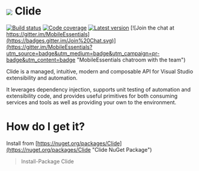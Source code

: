 <img align="center" src="https://raw.github.com/clariuslabs/clide/master/icon/64.png" /> Clide
==============

[![Build status](https://img.shields.io/appveyor/ci/MobileEssentials/clide.svg)](https://ci.appveyor.com/project/MobileEssentials/clide "CI builds at AppVeyor") 
[![Code coverage](https://img.shields.io/coveralls/MobileEssentials/clide.svg)](https://coveralls.io/github/MobileEssentials/clide "Latest reported code coverage at Coveralls") 
[![Latest version](https://img.shields.io/nuget/v/clide.svg)](https://www.nuget.org/packages/clide "Latest  package at NuGet.org")
[![Join the chat at https://gitter.im/MobileEssentials](https://badges.gitter.im/Join%20Chat.svg)](https://gitter.im/MobileEssentials?utm_source=badge&utm_medium=badge&utm_campaign=pr-badge&utm_content=badge "MobileEssentials chatroom with the team")



Clide is a managed, intuitive, modern and composable API for Visual Studio extensibility and automation. 

It leverages dependency injection, supports unit testing of automation and extensibility code, and provides 
useful primitives for both consuming services and tools as well as providing your own to the environment. 

How do I get it?
=====

Install from [https://nuget.org/packages/Clide](https://nuget.org/packages/Clide "Clide NuGet Package")

> Install-Package Clide



